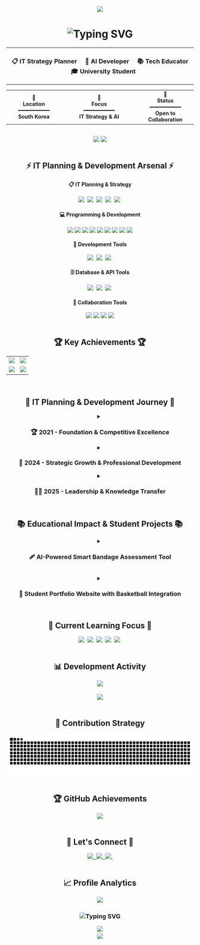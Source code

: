 <!--Header Section-->
<div align="center">
  <img src="https://capsule-render.vercel.app/api?type=waving&color=0:00D4FF,50:090979,100:020024&height=320&section=header&text=Sunwook%20Lee%20📋&fontSize=75&fontColor=ffffff&animation=twinkling&fontAlignY=38&stroke=ffffff&strokeWidth=1&desc=🌟%20Innovation%20Through%20Strategy%20🌟&descSize=18&descAlignY=62" />
</div>

<!--Introduction-->
<div align="center">
  <h1>
  <img src="https://readme-typing-svg.herokuapp.com?font=Comfortaa&weight=700&size=34&pause=1000&color=00D9FF&center=true&vCenter=true&multiline=true&width=800&height=100&lines=💡+IT+Strategic+Planner+%26+Developer;✨+Turning+Vision+into+Reality" alt="Typing SVG" />
  </h1>

<table>
  <tr>
    <td align="center">
      <h3>
        📋 <strong>IT Strategy Planner</strong> &nbsp;&nbsp;&nbsp;
        🤖 <strong>AI Developer</strong> &nbsp;&nbsp;&nbsp;
        📚 <strong>Tech Educator</strong> &nbsp;&nbsp;&nbsp;
        🎓 <strong>University Student</strong>
      </h3>
    </td>
  </tr>
</table>

<div align="center">

<table>
  <tr>
    <td align="center" width="200">
      <strong>📍</strong><br>
      <strong>Location</strong><br>
      ━━━━━━━━━━<br>
      <strong>South Korea</strong>
    </td>
    <td width="30"></td>
    <td align="center" width="200">
      <strong>🎯</strong><br>
      <strong>Focus</strong><br>
      ━━━━━━━━━━<br>
      <strong>IT Strategy & AI</strong>
    </td>
    <td width="30"></td>
    <td align="center" width="200">
      <strong>🤝</strong><br>
      <strong>Status</strong><br>
      ━━━━━━━━━━<br>
      <strong>Open to Collaboration</strong>
    </td>
  </tr>
</table>
</div>

<br>

<!--GitHub Stats-->
<div align="center">
  <img src="https://github-readme-stats.vercel.app/api?username=SUNWOOKLEE04&show_icons=true&theme=tokyonight&hide_border=true&include_all_commits=true&count_private=true" />
  <img src="https://github-readme-streak-stats.herokuapp.com/?user=SUNWOOKLEE04&theme=tokyonight&hide_border=true" />
</div>

<br>

<!--Tech Stack-->
<h2 align="center">
  ⚡ IT Planning & Development Arsenal ⚡
</h2>

<div align="center">
  <h4>📋 IT Planning & Strategy</h4>
  <img src="https://img.shields.io/badge/Project%20Planning-9932CC?style=for-the-badge&logo=notion&logoColor=white" />&nbsp
  <img src="https://img.shields.io/badge/System%20Design-4169E1?style=for-the-badge&logo=diagramsdotnet&logoColor=white" />&nbsp
  <img src="https://img.shields.io/badge/Requirements%20Analysis-32CD32?style=for-the-badge&logo=microsoftword&logoColor=white" />&nbsp
  <img src="https://img.shields.io/badge/Technical%20Documentation-FF4500?style=for-the-badge&logo=markdown&logoColor=white" />&nbsp
  <img src="https://img.shields.io/badge/Educational%20Strategy-6BCF7F?style=for-the-badge&logo=academia&logoColor=white" />&nbsp
</div>

<div align="center">
  <h4>💻 Programming & Development</h4>
  <!-- Frontend Technologies -->
  <img src="https://img.shields.io/badge/JavaScript-F7DF1E?style=for-the-badge&logo=javascript&logoColor=black" />
  <img src="https://img.shields.io/badge/React-61DAFB?style=for-the-badge&logo=react&logoColor=black" />
  <img src="https://img.shields.io/badge/Vue.js-4FC08D?style=for-the-badge&logo=vuedotjs&logoColor=white" />
  
  <!-- Backend Technologies -->
  <img src="https://img.shields.io/badge/Python-3776AB?style=for-the-badge&logo=python&logoColor=white" />
  <img src="https://img.shields.io/badge/Django-092E20?style=for-the-badge&logo=django&logoColor=white" />
  <img src="https://img.shields.io/badge/Node.js-339933?style=for-the-badge&logo=nodedotjs&logoColor=white" />
  <img src="https://img.shields.io/badge/Java-ED8B00?style=for-the-badge&logo=openjdk&logoColor=white" />
  
  <!-- System Programming & Mobile -->
  <img src="https://img.shields.io/badge/C++-00599C?style=for-the-badge&logo=cplusplus&logoColor=white" />
  <img src="https://img.shields.io/badge/Flutter-02569B?style=for-the-badge&logo=flutter&logoColor=white" />
</div>

<div align="center">
  <h4>🔧 Development Tools</h4>
  <img src="https://img.shields.io/badge/VS%20Code-007ACC?style=for-the-badge&logo=visualstudiocode&logoColor=white" />&nbsp
  <img src="https://img.shields.io/badge/Git-F05032?style=for-the-badge&logo=git&logoColor=white" />&nbsp
  <img src="https://img.shields.io/badge/GitHub-100000?style=for-the-badge&logo=github&logoColor=white" />&nbsp
</div>

<div align="center">
  <h4>🗄️ Database & API Tools</h4>
  <img src="https://img.shields.io/badge/SQLite-003B57?style=for-the-badge&logo=sqlite&logoColor=white" />&nbsp
  <img src="https://img.shields.io/badge/MySQL-4479A1?style=for-the-badge&logo=mysql&logoColor=white" />&nbsp
  <img src="https://img.shields.io/badge/API%20Integration-FF6B35?style=for-the-badge&logo=fastapi&logoColor=white" />&nbsp
</div>

<div align="center">
  <h4>🤝 Collaboration Tools</h4>
  <img src="https://img.shields.io/badge/Slack-4A154B?style=for-the-badge&logo=slack&logoColor=white" />
  <img src="https://img.shields.io/badge/Jira-0052CC?style=for-the-badge&logo=jira&logoColor=white" />
  <img src="https://img.shields.io/badge/Figma-F24E1E?style=for-the-badge&logo=figma&logoColor=white" />
  <img src="https://img.shields.io/badge/Notion-000000?style=for-the-badge&logo=notion&logoColor=white" />
</div>

<br>

<!--Key Achievements-->
<h2 align="center">
  🏆 Key Achievements 🏆
</h2>

<div align="center">
  <table>
    <tr>
      <td align="center">
        <img src="https://img.shields.io/badge/🏆_2021_Busan_AI_Competition-Future%20Education%20Director's%20Award%20|%20Team%20Leader-FF6B6B?style=for-the-badge" />
      </td>
      <td align="center">
        <img src="https://img.shields.io/badge/🏢_2024_CAHLP_Company-Professional%20Activity-FF9FF3?style=for-the-badge" />
      </td>
    </tr>
    <tr>
      <td align="center">
        <img src="https://img.shields.io/badge/🌏_2024_CEBU_LCIC-International%20Experience-F9CA24?style=for-the-badge" />
      </td>
      <td align="center">
        <img src="https://img.shields.io/badge/👨‍🏫_2025_Robotics_Club-Coding%20Instructor-6BCF7F?style=for-the-badge" />
      </td>
    </tr>
  </table>
</div>

<br>

<!--Professional Journey-->
<h2 align="center">
  🚀 IT Planning & Development Journey 🚀
</h2>

<div align="center">
  
<details>
<summary><h3>🏆 2021 - Foundation & Competitive Excellence</h3></summary>

| Achievement | Details |
|:---:|:---|
| ![Busan AI](https://img.shields.io/badge/🏆_Busan_AI_Competition-Future%20Education%20Director's%20Award%20\|%20Team%20Leader-FF6B6B?style=for-the-badge) | **Busan AI Competition - Future Education Director's Award (Team Leader)**<br/>• Role: Team Leader & Technical Strategy Planning<br/>• Project: **AI Camera-based Physical Education Attendance System**<br/>• Innovation: COVID-era solution - Camera recognition of physical activities for automatic attendance<br/>• Achievement: Innovative solution for physical education in remote learning environments<br/>• Leadership: Cross-functional team coordination and strategic planning<br/>• Impact: Practical solution for educational digital transformation era |
| ![ICT Hackathon](https://img.shields.io/badge/🎨_6th_ICT_Hackathon-Design%20Excellence%20Award%20\|%20Team%20Leader-4ECDC4?style=for-the-badge) | **6th ICT Convergence Hackathon - Design Excellence Award (Team Leader)**<br/>• Role: Team Leader & UX Strategy Director<br/>• Project: **Intelligent Kiosk for Visually Impaired Users**<br/>• Innovation: Development of intelligent kiosk for visually impaired users<br/>• Features: Voice recognition, Braille support, accessibility-focused UI/UX design<br/>• Leadership: Integrated management of design-development-planning teams<br/>• Impact: Enhanced social value through improved digital accessibility |
| ![Sports Data](https://img.shields.io/badge/⚽_Sports_Data_Competition-Prize%20Winner%20\|%20Team%20Leader-45B7D1?style=for-the-badge) | **Sports Comprehensive Data Utilization Competition - Prize Winner (Team Leader)**<br/>• Role: Team Leader & Data Strategy Planning<br/>• Project: **Adaptive Sports Recommendation System for People with Disabilities**<br/>• Innovation: Personalized sports activity recommendations through disability big data analysis<br/>• Technology: Machine learning-based personalized recommendation algorithms<br/>• Leadership: Integrated management of data analysis and app development teams<br/>• Impact: Enhanced sports accessibility and health promotion solutions for disabled individuals |
| ![PNU Datathon](https://img.shields.io/badge/📊_PNU_Datathon-Participant-96CEB4?style=for-the-badge) | **PNU Datathon - Participant**<br/>• Event: University-level data science competition<br/>• Experience: Collaborative team project execution<br/>• Learning: Real-world data science applications<br/> • <strong>Repository:</strong> <a href="https://github.com/SUNWOOKLEE04/Intelligent-Kiosk-System">Intelligent-Kiosk-System</a>|

</details>

<details>
<summary><h3>🚀 2024 - Strategic Growth & Professional Development</h3></summary>

| Achievement | Details |
|:---:|:---|
| ![CAHLP](https://img.shields.io/badge/🏢_CAHLP_Company-Frontend%20Developer%20\|%20New%20Employee-FF9FF3?style=for-the-badge) | **CAHLP Company - Frontend Developer (New Employee)**<br/>• Role: Frontend Development & IT Strategy Implementation<br/>• Company: Ornamental Fish Industry Technology Company<br/>• Responsibility: Frontend development and technology roadmap planning<br/>• Business Development: Facilitated MOU partnership agreements through strategic guidance<br/>• Achievement: Enhanced organizational IT capabilities and business partnerships |
| ![DSAC](https://img.shields.io/badge/🎓_DSAC_M2/M3-Certificate%20Completion-A8E6CF?style=for-the-badge) | **DSAC M2/M3 - Certificate Completion**<br/>• Focus: Advanced data science methodologies<br/>• Learning: Cutting-edge analysis techniques<br/>• Project: Real-world practical applications |
| ![D-COSS](https://img.shields.io/badge/🤖_D--COSS-AI%20Capacity%20Building%20Completion-FFD93D?style=for-the-badge) | **D-COSS AI Utilization Capacity Building - Certificate Completion**<br/>• Program: AI application skill enhancement<br/>• Technology: Latest AI technology mastery<br/>• Application: Practical implementation capabilities |
| ![CEBU](https://img.shields.io/badge/🌏_CEBU_LCIC-International%20Experience-F9CA24?style=for-the-badge) | **CEBU LCIC University - International Experience**<br/>• Duration: July 2024 ~ August 2024<br/>• Focus: Global IT trends & cross-cultural communication<br/>• Growth: International IT market understanding |
| ![K-ICT Week](https://img.shields.io/badge/💻_K--ICT_Week_Busan-Exhibition%20Booth%20Operation-6C5CE7?style=for-the-badge) | **2024 K-ICT Week in BUSAN - Exhibition Participation (September 2024)**<br/>• Event: BEXCO Exhibition Center<br/>• Organization: Busan Digital Innovation Network Joint Pavilion<br/>• Role: Visitor guidance and business connection facilitation<br/>• Activity: Connected booth visitors to company representatives for business development<br/>• Impact: Industry networking and potential partnership opportunities |

</details>

<details>
<summary><h3>👨‍🏫 2025 - Leadership & Knowledge Transfer</h3></summary>

| Achievement | Details |
|:---:|:---|
| ![Robotics Club](https://img.shields.io/badge/🤖_Robotics&Coding_Club-Coding%20Instructor-6BCF7F?style=for-the-badge) | **Robotics & Coding Club - Coding Instructor (2025~)**<br/>• Position: Currently serving as Coding Instructor<br/>• Mission: Youth coding education and mentorship<br/>• Specialty: Programming instruction<br/>• Impact: Nurturing next-generation tech talent |

</details>

</div>

<br>

<!--Educational Projects Section-->
<h2 align="center">
  📚 Educational Impact & Student Projects 📚
</h2>

<div align="center">
  <details>
    <summary><h3>🩹 AI-Powered Smart Bandage Assessment Tool</h3></summary>
    <br>
    <table>
      <tr>
        <td align="center" width="350">
          <img src="https://img.shields.io/badge/🩹_AI_Smart_Bandage-Healthcare%20Innovation-brightgreen?style=for-the-badge" />
        </td>
        <td align="left">
          <strong>AI-Powered Smart Bandage Assessment Tool</strong><br/>
          • <strong>Period:</strong> April 14-21, 2025 (7-day intensive sprint)<br/>
          • <strong>Type:</strong> 1:1 Educational mentoring with pre-med student<br/>
          • <strong>Innovation:</strong> QR-coded bandage packaging + AI web platform<br/>
          • <strong>Tech Stack:</strong> Python Flask, Google Gemini Vision API, HTML/CSS/JS<br/>
          • <strong>Repository:</strong> <a href="https://github.com/SUNWOOKLEE04/ai-wound-assessment-tool">ai-wound-assessment-tool</a>
        </td>
      </tr>
      <tr>
        <td align="center">
          <img src="https://img.shields.io/badge/📖_Educational_Impact-Knowledge%20Transfer-blue?style=for-the-badge" />
        </td>
        <td align="left">
          <strong>Learning Outcomes & Mentoring Impact</strong><br/>
          • <strong>Methodology:</strong> Hands-on project-based learning approach<br/>
          • <strong>Student Growth:</strong> From concept to working prototype with presentation<br/>
          • <strong>Skills Developed:</strong> AI integration, web development, product thinking<br/>
          • <strong>Real-world Application:</strong> Physical product + digital solution integration<br/>
          • <strong>Educational Value:</strong> Bridging healthcare and technology sectors<br/>
          • <strong>Timeline Success:</strong> Complete solution in 7-day sprint format
        </td>
      </tr>
    </table>
  </details>
</div>

<br>

<div align="center">
  <details>
    <summary><h3>🏀 Student Portfolio Website with Basketball Integration</h3></summary>
    <br>
    <table>
      <tr>
        <td align="center" width="350">
          <img src="https://img.shields.io/badge/🏀_Student_Portfolio-Web%20Development-orange?style=for-the-badge" />
        </td>
        <td align="left">
          <strong>Collaborative Student Portfolio Website</strong><br/>
          • <strong>Period:</strong> Semester Project 2025(~May)<br/>
          • <strong>Type:</strong> Team-based educational project (3 students)<br/>
          • <strong>Innovation:</strong> Multi-student portfolio with integrated basketball sub-project<br/>
          • <strong>Tech Stack:</strong> HTML5, CSS3, JavaScript, Responsive Design<br/>
          • <strong>Repository:</strong> <a href="https://github.com/SUNWOOKLEE04/student-portfolio">student-portfolio</a>
        </td>
      </tr>
      <tr>
        <td align="center">
          <img src="https://img.shields.io/badge/🎓_Educational_Impact-Team%20Collaboration-purple?style=for-the-badge" />
        </td>
        <td align="left">
          <strong>Learning Outcomes & Project Structure</strong><br/>
          • <strong>Methodology:</strong> Collaborative web development with individual sections<br/>
          • <strong>Student Growth:</strong> Full-stack web development skills and teamwork<br/>
          • <strong>Skills Developed:</strong> HTML/CSS/JS, responsive design, project management<br/>
          • <strong>Features:</strong> 10+ pages including portfolio, gallery, skills, awards<br/>
          • <strong>Educational Value:</strong> Real-world web development experience<br/>
          • <strong>Special Feature:</strong> Integrated basketball information website
        </td>
      </tr>
    </table>
  </details>
</div>

<br>

<!--Currently Learning-->
<h2 align="center">
  📖 Current Learning Focus 📖
</h2>
<div align="center">
  <img src="https://img.shields.io/badge/IT%20Strategic%20Planning-9932CC?style=for-the-badge&logo=strategy&logoColor=white" />&nbsp
  <img src="https://img.shields.io/badge/AI%20Fine%20Tuning-00D9FF?style=for-the-badge&logo=openai&logoColor=white" />&nbsp
  <img src="https://img.shields.io/badge/Business%20Analysis-4169E1?style=for-the-badge&logo=chart-line&logoColor=white" />&nbsp
  <img src="https://img.shields.io/badge/Model%20Optimization-FF6F00?style=for-the-badge&logo=tensorflow&logoColor=white" />&nbsp
  <img src="https://img.shields.io/badge/Product%20Planning-32CD32?style=for-the-badge&logo=product-hunt&logoColor=white" />&nbsp
</div>

<br>

<!--Activity Graph-->
<div align="center">
  <h2>📊 Development Activity</h2>
  <img src="https://github-readme-activity-graph.vercel.app/graph?username=SUNWOOKLEE04&theme=tokyo-night&hide_border=true&bg_color=1a1b27&color=70a5fd&line=bf91f3&point=38bdae&area=true" />
</div>

<br>

<!--Languages Stats-->
<div align="center">
  <img src="https://github-readme-stats.vercel.app/api/top-langs/?username=SUNWOOKLEE04&layout=compact&theme=tokyonight&hide_border=true&langs_count=8&cache_seconds=1800&include_all_commits=true" />
</div>

<br>

<!--Snake Animation-->
<div align="center">
  <h2>🐍 Contribution Strategy</h2>
  <picture>
    <source media="(prefers-color-scheme: dark)" srcset="https://raw.githubusercontent.com/SUNWOOKLEE04/SUNWOOKLEE04/output/github-contribution-grid-snake-dark.svg">
    <source media="(prefers-color-scheme: light)" srcset="https://raw.githubusercontent.com/SUNWOOKLEE04/SUNWOOKLEE04/output/github-contribution-grid-snake.svg">
    <img alt="github contribution grid snake animation" src="https://raw.githubusercontent.com/SUNWOOKLEE04/SUNWOOKLEE04/output/github-contribution-grid-snake.svg">
  </picture>
</div>

<br>

<!--GitHub Trophies-->
<div align="center">
  <h2>🏆 GitHub Achievements</h2>
  <img src="https://github-profile-trophy.vercel.app/?username=SUNWOOKLEE04&theme=tokyonight&column=4&margin-w=15&margin-h=15&no-bg=true&no-frame=true" />
</div>

<br>

<!--Connect-->
<h2 align="center">
  🤝 Let's Connect 🤝
</h2>

<div align="center">
  <a href="mailto:developsun04@gmail.com">
    <img src="https://img.shields.io/badge/Email-D14836?style=for-the-badge&logo=gmail&logoColor=white"/>&nbsp
  </a>
  <a href="https://www.linkedin.com/in/sunwook-lee-it-strategy/">
    <img src="https://img.shields.io/badge/LinkedIn-0077B5?style=for-the-badge&logo=linkedin&logoColor=white"/>&nbsp
  </a>
  <a href="https://github.com/SUNWOOKLEE04">
    <img src="https://img.shields.io/badge/GitHub-100000?style=for-the-badge&logo=github&logoColor=white"/>&nbsp
  </a>
</div>

<br>

<!--Profile Stats-->
<div align="center">
  <h2>📈 Profile Analytics</h2>
  <img src="https://komarev.com/ghpvc/?username=SUNWOOKLEE04&style=for-the-badge&color=blueviolet&label=PROFILE+VIEWS" />
</div>

<div align="center">
  <h3>
    <img src="https://readme-typing-svg.herokuapp.com?font=Fira+Code&size=20&pause=3000&color=00D9FF&center=true&vCenter=true&width=800&lines=Strategic+thinking+meets+technical+excellence!+📋;Let's+build+innovative+solutions+together!+🚀;Open+to+collaboration+and+exciting+opportunities+💡" alt="Typing SVG" />
  </h3>
</div>

<!--Quote-->
<div align="center">
  <img src="https://quotes-github-readme.vercel.app/api?type=horizontal&theme=tokyonight" />
</div>

<!--Footer-->
<div align="center">
  <img src="https://capsule-render.vercel.app/api?type=waving&color=0:00D4FF,50:090979,100:020024&height=100&section=footer" />
</div>

